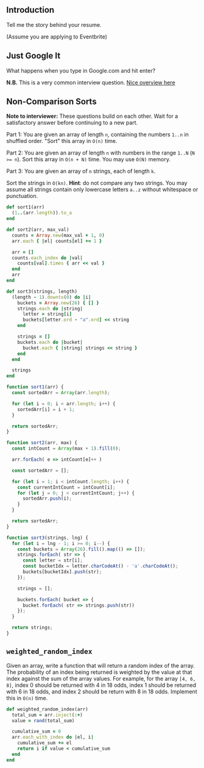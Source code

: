 ## Introduction

Tell me the story behind your resume.

(Assume you are applying to Eventbrite)

## Just Google It

What happens when you type in Google.com and hit enter?

**N.B.** This is a very common interview question. [Nice overview here](https://github.com/appacademy/ny-interviewing-curriculum/blob/master/interview-resources/browser-navigation.md)

## Non-Comparison Sorts

**Note to interviewer:** These questions build on each other. Wait for a satisfactory answer before continuing to a new part.

Part 1: You are given an array of length `n`, containing the numbers `1..n` in shuffled order.
"Sort" this array in `O(n)` time.

Part 2: You are given an array of length `n` with numbers in the
range `1..N` (`N >= n`).
Sort this array in `O(n + N)` time. You may use `O(N)` memory.

Part 3: You are given an array of `n` strings, each of length `k`.

Sort the strings in `O(kn)`. **Hint**: do not compare any two strings. You may assume all strings contain only
lowercase letters `a..z` without whitespace or punctuation.

```ruby
def sort1(arr)
  (1..(arr.length)).to_a
end

def sort2(arr, max_val)
  counts = Array.new(max_val + 1, 0)
  arr.each { |el| counts[el] += 1 }

  arr = []
  counts.each_index do |val|
    counts[val].times { arr << val }
  end
  arr
end

def sort3(strings, length)
  (length - 1).downto(0) do |i|
    buckets = Array.new(26) { [] }
    strings.each do |string|
      letter = string[i]
      buckets[letter.ord - "a".ord] << string
    end

    strings = []
    buckets.each do |bucket|
      bucket.each { |string| strings << string }
    end
  end

  strings
end
```

```javascript
function sort1(arr) {
  const sortedArr = Array(arr.length);

  for (let i = 0; i < arr.length; i++) {
    sortedArr[i] = i + 1;
  }

  return sortedArr;
}

function sort2(arr, max) {
  const intCount = Array(max + 1).fill(0);

  arr.forEach( e => intCount[e]++ )

  const sortedArr = [];

  for (let i = 1; i < intCount.length; i++) {
    const currentIntCount = intCount[i];
    for (let j = 0; j < currentIntCount; j++) {
      sortedArr.push(i);
    }
  }

  return sortedArr;
}

function sort3(strings, lng) {
  for (let i = lng - 1; i >= 0; i--) {
    const buckets = Array(26).fill().map(() => []);
    strings.forEach( str => {
      const letter = str[i];
      const bucketIdx = letter.charCodeAt() - 'a'.charCodeAt();
      buckets[bucketIdx].push(str);
    });

    strings = [];

    buckets.forEach( bucket => {
      bucket.forEach( str => strings.push(str))
    });
  }

  return strings;
}

```

## `weighted_random_index`

Given an array, write a function that will return a random index of
the array. The probability of an index being returned is weighted by
the value at that index against the sum of the array values. For
example, for the array `[4, 6, 8]`, index 0 should be returned with 4
in 18 odds, index 1 should be returned with 6 in 18 odds, and index 2
should be return with 8 in 18 odds. Implement this in `O(n)` time.

```ruby
def weighted_random_index(arr)
  total_sum = arr.inject(:+)
  value = rand(total_sum)

  cumulative_sum = 0
  arr.each_with_index do |el, i|
    cumulative_sum += el
    return i if value < cumulative_sum
  end
end
```
